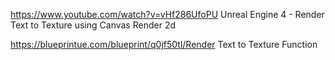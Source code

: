 https://www.youtube.com/watch?v=vHf286UfoPU
Unreal Engine 4 - Render Text to Texture using Canvas Render 2d

https://blueprintue.com/blueprint/q0jf50tl/Render Text to Texture Function
